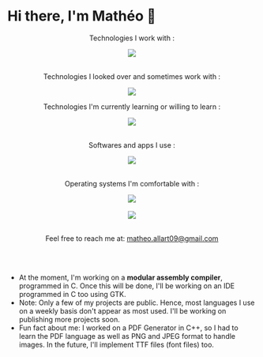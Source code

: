 # Hi there, I'm Mathéo 👋

<div align="center">
  <p align=center">Technologies I work with :</p>
  <img align="center" src="https://skillicons.dev/icons?i=md,js,ts,c,cpp,cs,dotnet,php,mysql,discordjs,java,git,html,css,py,regex,unity&perline=5" />
</div>
<br>
<div align="center">
  <p align=center">Technologies I looked over and sometimes work with :</p>
  <img align="center" src="https://skillicons.dev/icons?i=unreal,lua&perline=5" />
  <p align=center">Technologies I'm currently learning or willing to learn :</p>
  <img align="center" src="https://skillicons.dev/icons?i=wasm&perline=5" />
</div>
<br>
<div align="center">
  <p align=center">Softwares and apps I use :</p>
  <img align="center" src="https://skillicons.dev/icons?i=visualstudio,vscode,eclipse,idea,sublime,blender,figma,github&perline=5" />
</div>
<br>
<div align="center">
  <p align=center">Operating systems I'm comfortable with :</p>
  <img align="center" src="https://skillicons.dev/icons?i=windows,debian,ubuntu,kali&perline=5" />
</div>
<br>
<div align=center>
    <img src="https://github-readme-stats.vercel.app/api/top-langs/?username=Mallart&layout=compact&theme=github_dark_dimmed" />
</div>
<br>
<div align="center">
  <p>Feel free to reach me at: <a href="mailto:matheo.allart09@gmail.com" target="_blank">matheo.allart09@gmail.com</a></p>
</div>
<br><br>

- At the moment, I'm working on a **modular assembly compiler**, programmed in C. Once this will be done, I'll be working on an IDE programmed in C too using GTK.
- Note: Only a few of my projects are public. Hence, most languages I use on a weekly basis don't appear as most used. I'll be working on publishing more projects soon.
- Fun fact about me: I worked on a PDF Generator in C++, so I had to learn the PDF language as well as PNG and JPEG format to handle images. In the future, I'll implement TTF files (font files) too.
<!--
**Mallart/Mallart** is a ✨ _special_ ✨ repository because its `README.md` (this file) appears on your GitHub profile.

Here are some ideas to get you started:

- 🔭 I’m currently working on ...
- 🌱 I’m currently learning ...
- 👯 I’m looking to collaborate on ...
- 🤔 I’m looking for help with ...
- 💬 Ask me about ...
- 📫 How to reach me: ...
- 😄 Pronouns: ...
- ⚡ Fun fact: ...
-->
